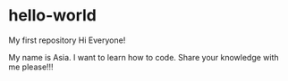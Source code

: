 # hello-world
My first repository
Hi Everyone!

My name is Asia.  I want to learn how to code.  Share your knowledge with me please!!!
